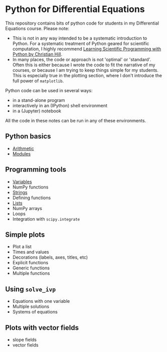 # Python for Differential Equations
This repository contains bits of python code for students in my Differential Equations course.
Please note:
- This is not in any way intended to be a systematic introduction to Python. For a systematic treatment of Python geared for scientific computation, I highly recommend [Learning Scientific Programming with Python by Christian Hill](https://scipython.com/about/the-book/).
- In many places, the code or approach is not 'optimal' or 'standard'. Often this is either because I wrote the code to fit the narrative of my courses, or because I am trying to keep things simple for my students. This is especially true in the plotting section, where I don't introduce the full power of `matplotlib`.

Python code can be used in several ways: 
- in a stand-alone program
- interactively in an (IPython) shell environment
- in a (Jupyter) notebook

All the code in these notes can be run in any of these environments.

## Python basics
- [Arithmetic](python_basics/arithmetic.md)
- [Modules](python_basics/modules.md)

## Programming tools
- [Variables](programming_tools/variables.md)
- NumPy functions
- [Strings](programming_tools/strings.md)
- Defining functions
- [Lists](programming_tools/lists.md)
- NumPy arrays
- Loops
- Integration with `scipy.integrate`

## Simple plots
- Plot a list
- Times and values
- Decorations (labels, axes, titles, etc)
- Explicit functions
- Generic functions
- Multiple functions

## Using `solve_ivp`
- Equations with one variable
- Multiple solutions
- Systems of equations

## Plots with vector fields
- slope fields
- vector fields
